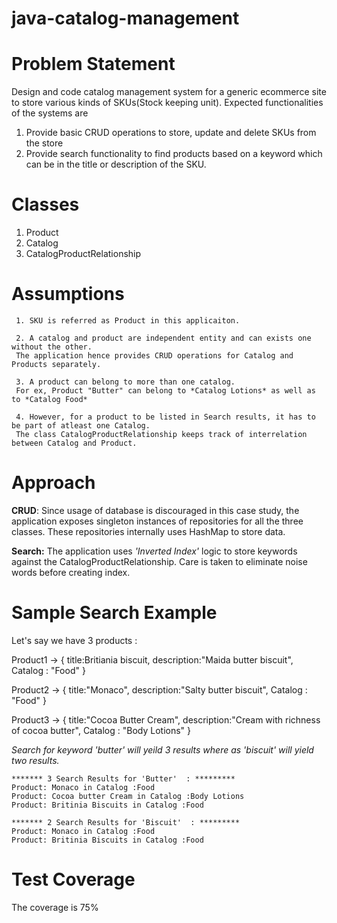 # java-catalog-management

# Problem Statement

Design and code catalog management system for a generic ecommerce site to store
various kinds of SKUs(Stock keeping unit). Expected functionalities of the systems are
1. Provide basic CRUD operations to store, update and delete SKUs from the store
2. Provide search functionality to find products based on a keyword which can be in the
title or description of the SKU.


# Classes 
 1. Product
 2. Catalog
 3. CatalogProductRelationship


# Assumptions 
```
 1. SKU is referred as Product in this applicaiton.

 2. A catalog and product are independent entity and can exists one without the other.
 The application hence provides CRUD operations for Catalog and Products separately.

 3. A product can belong to more than one catalog. 
 For ex, Product "Butter" can belong to *Catalog Lotions* as well as to *Catalog Food*

 4. However, for a product to be listed in Search results, it has to be part of atleast one Catalog.
 The class CatalogProductRelationship keeps track of interrelation between Catalog and Product.
```

# Approach
**CRUD**:
Since usage of database is discouraged in this case study, the application exposes singleton instances of repositories for all the three classes.
These repositories internally uses HashMap to store data.

**Search:**
The application uses *'Inverted Index'* logic to store keywords against the CatalogProductRelationship. Care is taken to eliminate noise words before creating index.


# Sample Search Example
Let's say we have 3 products :

Product1 -> { 	title:Britiania biscuit, 
				description:"Maida butter biscuit", 
				Catalog : "Food"
			}

Product2 -> { 	title:"Monaco", 
				description:"Salty butter biscuit", 
				Catalog : "Food"
			}

Product3 -> { 	title:"Cocoa Butter Cream", 
				description:"Cream with richness of cocoa butter", 
				Catalog : "Body Lotions"
			}

*Search for keyword 'butter' will yeild 3 results where as 'biscuit' will yield two results.*

```
******* 3 Search Results for 'Butter'  : *********
Product: Monaco in Catalog :Food
Product: Cocoa butter Cream in Catalog :Body Lotions
Product: Britinia Biscuits in Catalog :Food
```

```
******* 2 Search Results for 'Biscuit'  : *********
Product: Monaco in Catalog :Food
Product: Britinia Biscuits in Catalog :Food
```

# Test Coverage
The coverage is 75%
